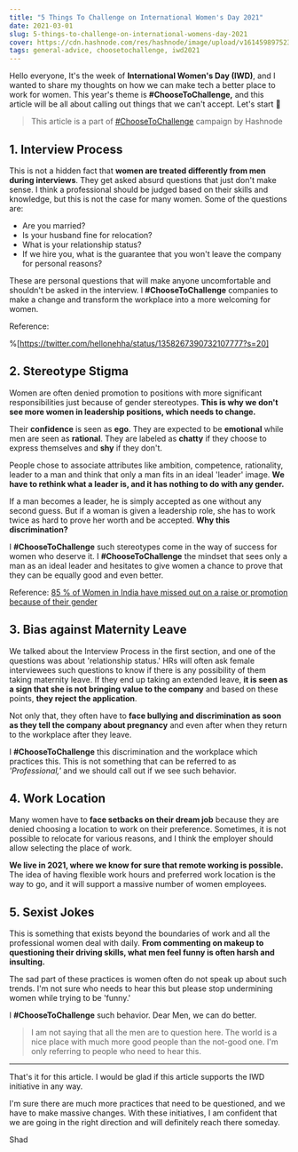 ```yaml
---
title: "5 Things To Challenge on International Women's Day 2021"
date: 2021-03-01
slug: 5-things-to-challenge-on-international-womens-day-2021
cover: https://cdn.hashnode.com/res/hashnode/image/upload/v1614598975233/Rfp520QgI.jpeg
tags: general-advice, choosetochallenge, iwd2021
---
```


Hello everyone, It's the week of **International Women's Day (IWD)**, and I wanted to share my thoughts on how we can make tech a better place to work for women. This year's theme is **#ChooseToChallenge,** and this article will be all about calling out things that we can't accept. Let's start 🚀

> This article is a part of [#ChooseToChallenge](https://hashnode.com/iwd2021) campaign by Hashnode

## 1. Interview Process

This is not a hidden fact that **women are treated differently from men during interviews**. They get asked absurd questions that just don't make sense. I think a professional should be judged based on their skills and knowledge, but this is not the case for many women. Some of the questions are:

- Are you married?
- Is your husband fine for relocation?
- What is your relationship status?
- If we hire you, what is the guarantee that you won't leave the company for personal reasons?

These are personal questions that will make anyone uncomfortable and shouldn't be asked in the interview. I **#ChooseToChallenge** companies to make a change and transform the workplace into a more welcoming for women.

Reference:

%[https://twitter.com/hellonehha/status/1358267390732107777?s=20]

## 2. Stereotype Stigma

Women are often denied promotion to positions with more significant responsibilities just because of gender stereotypes. **This is why we don't see more women in leadership positions, which needs to change.**

Their **confidence** is seen as **ego**. They are expected to be **emotional** while men are seen as **rational**. They are labeled as **chatty** if they choose to express themselves and **shy** if they don't.

People chose to associate attributes like ambition, competence, rationality, leader to a man and think that only a man fits in an ideal 'leader' image. **We have to rethink what a leader is, and it has nothing to do with any gender.**

If a man becomes a leader, he is simply accepted as one without any second guess. But if a woman is given a leadership role, she has to work twice as hard to prove her worth and be accepted. **Why this discrimination?**

I **#ChooseToChallenge** such stereotypes come in the way of success for women who deserve it. I **#ChooseToChallenge** the mindset that sees only a man as an ideal leader and hesitates to give women a chance to prove that they can be equally good and even better.

Reference: [85 % of Women in India have missed out on a raise or promotion because of their gender](https://indianexpress.com/article/jobs/85-of-women-in-india-have-missed-out-on-a-raise-promotion-because-of-their-gender-linkedin-opportunity-index-2021-7210783/lite)

## 3. Bias against Maternity Leave

We talked about the Interview Process in the first section, and one of the questions was about 'relationship status.' HRs will often ask female interviewees such questions to know if there is any possibility of them taking maternity leave. If they end up taking an extended leave, **it is seen as a sign that she is not bringing value to the company** and based on these points, **they reject the application**.

Not only that, they often have to **face bullying and discrimination as soon as they tell the company about pregnancy** and even after when they return to the workplace after they leave.

I **#ChooseToChallenge** this discrimination and the workplace which practices this. This is not something that can be referred to as *'Professional,'* and we should call out if we see such behavior.

## 4. Work Location

Many women have to **face setbacks on their dream job** because they are denied choosing a location to work on their preference. Sometimes, it is not possible to relocate for various reasons, and I think the employer should allow selecting the place of work.

**We live in 2021, where we know for sure that remote working is possible.** The idea of having flexible work hours and preferred work location is the way to go, and it will support a massive number of women employees.

## 5. Sexist Jokes

This is something that exists beyond the boundaries of work and all the professional women deal with daily. **From commenting on makeup to questioning their driving skills, what men feel funny is often harsh and insulting.**

The sad part of these practices is women often do not speak up about such trends. I'm not sure who needs to hear this but please stop undermining women while trying to be 'funny.'

I **#ChooseToChallenge** such behavior. Dear Men, we can do better.

> I am not saying that all the men are to question here. The world is a nice place with much more good people than the not-good one. I'm only referring to people who need to hear this.

---

That's it for this article. I would be glad if this article supports the IWD initiative in any way.

I'm sure there are much more practices that need to be questioned, and we have to make massive changes. With these initiatives, I am confident that we are going in the right direction and will definitely reach there someday.

Shad
